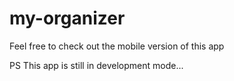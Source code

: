 
# my-organizer
Feel free to check out the mobile version of this app

PS
This app is still in development mode...
